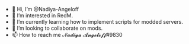 - 👋 Hi, I’m @Nadiya-Angeloff
- 👀 I’m interested in RedM.
- 🌱 I’m currently learning how to implement scripts for modded servers.
- 💞️ I’m looking to collaborate on mods.
- 📫 How to reach me 𝓝𝓪𝓭𝓲𝔂𝓪 𝓐𝓷𝓰𝓮𝓵𝓸𝓯𝓯#9830

<!---
Nadiya-Angeloff/Nadiya-Angeloff is a ✨ special ✨ repository because its `README.md` (this file) appears on your GitHub profile.
You can click the Preview link to take a look at your changes.
--->
